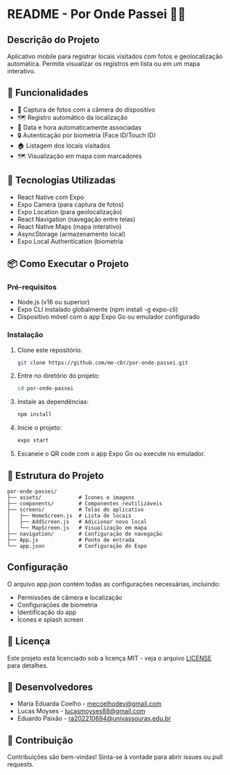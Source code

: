 # README - Por Onde Passei 📍📱

## Descrição do Projeto
Aplicativo mobile para registrar locais visitados com fotos e geolocalização automática. Permite visualizar os registros em lista ou em um mapa interativo.

## 📌 Funcionalidades

- 📸 Captura de fotos com a câmera do dispositivo
- 🗺️ Registro automático da localização
- 📅 Data e hora automaticamente associadas
- 🔒 Autenticação por biometria (Face ID/Touch ID)
- 🏠 Listagem dos locais visitados
- 🗺️ Visualização em mapa com marcadores

## 🚀 Tecnologias Utilizadas

- React Native com Expo
- Expo Camera (para captura de fotos)
- Expo Location (para geolocalização)
- React Navigation (navegação entre telas)
- React Native Maps (mapa interativo)
- AsyncStorage (armazenamento local)
- Expo Local Authentication (biometria

## 📦 Como Executar o Projeto

### Pré-requisitos
- Node.js (v16 ou superior)
- Expo CLI instalado globalmente (npm install -g expo-cli)
- Dispositivo móvel com o app Expo Go ou emulador configurado

### Instalação
1. Clone este repositório:
   ```sh
   git clone https://github.com/me-cbr/por-onde-passei.git
   ```
2. Entre no diretório do projeto:
   ```sh
   cd por-onde-passei
   ```
3. Instale as dependências:
   ```sh
   npm install
   ```
4. Inicie o projeto:
   ```sh
   expo start
   ```
5. Escaneie o QR code com o app Expo Go ou execute no emulador.


## 📂 Estrutura do Projeto

```
por-onde-passei/
├── assets/            # Ícones e imagens
├── components/        # Componentes reutilizáveis
├── screens/           # Telas do aplicativo
│   ├── HomeScreen.js  # Lista de locais
│   ├── AddScreen.js   # Adicionar novo local
│   └── MapScreen.js   # Visualização em mapa
├── navigation/        # Configuração de navegação
├── App.js             # Ponto de entrada
└── app.json           # Configuração do Expo
```


## Configuração
O arquivo app.json contém todas as configurações necessárias, incluindo:
- Permissões de câmera e localização
- Configurações de biometria
- Identificação do app
- Ícones e splash screen


## 📄 Licença
Este projeto está licenciado sob a licença MIT - veja o arquivo [LICENSE](LICENSE) para detalhes.

## 👥 Desenvolvedores
- Maria Eduarda Coelho - [mecoelhodev@gmail.com](mailto:mecoelhodev@gmail.com)
- Lucas Moyses - [lucasmoyses88@gmail.com](mailto:mecoelhodev@gmail.com)
- Eduardo Paixão - [ra202210694@univassouras.edu.br](ra202210694@univassouras.edu.br)

## 🤝 Contribuição
Contribuições são bem-vindas! Sinta-se à vontade para abrir issues ou pull requests.
